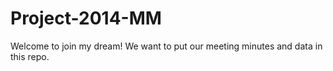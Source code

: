 Project-2014-MM
===============

Welcome to join my dream!
We want to put our meeting minutes and data in this repo.

